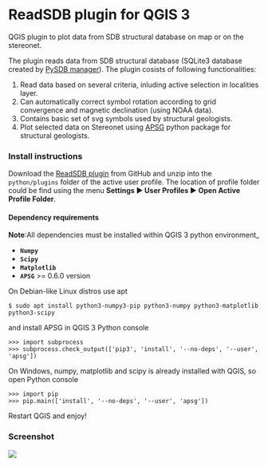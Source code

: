 # ReadSDB plugin for QGIS 3

QGIS plugin to plot data from SDB structural database on map or on the stereonet.

The plugin reads data from SDB structural database (SQLite3 database created by [PySDB manager](https://github.com/ondrolexa/pysdb)).
The plugin cosists of following functionalities:
1) Read data based on several criteria, inluding active selection in localities layer.
2) Can automatically correct symbol rotation according to grid convergence and magnetic declination (using NOAA data).
3) Contains basic set of svg symbols used by structural geologists.
4) Plot selected data on Stereonet using [APSG](https://github.com/ondrolexa/apsg) python package for structural geologists.

### Install instructions

Download the [ReadSDB plugin](https://github.com/ondrolexa/readsdb/archive/master.zip) from GitHub and unzip into the `python/plugins` folder of the active user profile. The location of profile folder could be find using the menu **Settings ► User Profiles ► Open Active Profile Folder**.

#### Dependency requirements

**Note**:All dependencies must be installed within QGIS 3 python environment_

  - **`Numpy`**
  - **`Scipy`**
  - **`Matplotlib`**
  - **`APSG`** >= 0.6.0 version

On Debian-like Linux distros use apt

    $ sudo apt install python3-numpy3-pip python3-numpy python3-matplotlib python3-scipy

and install APSG in QGIS 3 Python console

    >>> import subprocess
    >>> subprocess.check_output(['pip3', 'install', '--no-deps', '--user', 'apsg'])

On Windows, numpy, matplotlib and scipy is already installed with QGIS, so open Python console

    >>> import pip
    >>> pip.main(['install', '--no-deps', '--user', 'apsg'])

Restart QGIS and enjoy!

### Screenshot

![](help/source/images/readsdb_ani.gif)
